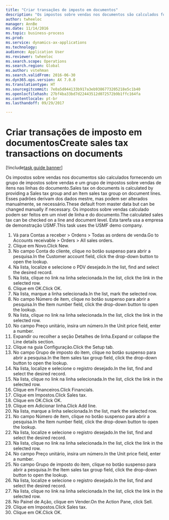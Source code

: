 ```yaml
--- 
title: "Criar transações de imposto em documentos"
description: "Os impostos sobre vendas nos documentos são calculados fornecendo um grupo de impostos sobre vendas e um grupo de impostos sobre vendas de itens nas linhas do documento."
author: twheeloc
manager: AnnBe
ms.date: 11/14/2016
ms.topic: business-process
ms.prod: 
ms.service: dynamics-ax-applications
ms.technology: 
audience: Application User
ms.reviewer: twheeloc
ms.search.scope: Operations
ms.search.region: Global
ms.author: vstehman
ms.search.validFrom: 2016-06-30
ms.dyn365.ops.version: AX 7.0.0
ms.translationtype: HT
ms.sourcegitcommit: 7e0a5d044133b917a3eb9386773205218e5c1b40
ms.openlocfilehash: 27bf4ba33bd7d22443512d072572b9b1ffc164fa
ms.contentlocale: pt-br
ms.lasthandoff: 09/29/2017

---
```

# <a name="create-sales-tax-transactions-on-documents"></a><span data-ttu-id="c58fe-103">Criar transações de imposto em documentos</span><span class="sxs-lookup"><span data-stu-id="c58fe-103">Create sales tax transactions on documents</span></span>

[!include[task guide banner](../../includes/task-guide-banner.md)]

<span data-ttu-id="c58fe-104">Os impostos sobre vendas nos documentos são calculados fornecendo um grupo de impostos sobre vendas e um grupo de impostos sobre vendas de itens nas linhas do documento.</span><span class="sxs-lookup"><span data-stu-id="c58fe-104">Sales tax on documents is calculated by providing a Sales tax group and an Item sales tax group on document lines.</span></span> <span data-ttu-id="c58fe-105">Esses padrões derivam dos dados mestre, mas podem ser alterados manualmente, se necessário.</span><span class="sxs-lookup"><span data-stu-id="c58fe-105">These default from master data but can be changed manually if necessary.</span></span> <span data-ttu-id="c58fe-106">Os impostos sobre vendas calculado podem ser feitos em um nível de linha e do documento.</span><span class="sxs-lookup"><span data-stu-id="c58fe-106">The calculated sales tax can be checked on a line and document level.</span></span> <span data-ttu-id="c58fe-107">Esta tarefa usa a empresa de demonstração USMF.</span><span class="sxs-lookup"><span data-stu-id="c58fe-107">This task uses the USMF demo company.</span></span>

1. <span data-ttu-id="c58fe-108">Vá para Contas a receber > Ordens > Todas as ordens de venda.</span><span class="sxs-lookup"><span data-stu-id="c58fe-108">Go to Accounts receivable > Orders > All sales orders.</span></span>
2. <span data-ttu-id="c58fe-109">Clique em Novo.</span><span class="sxs-lookup"><span data-stu-id="c58fe-109">Click New.</span></span>
3. <span data-ttu-id="c58fe-110">No campo Conta do cliente, clique no botão suspenso para abrir a pesquisa.</span><span class="sxs-lookup"><span data-stu-id="c58fe-110">In the Customer account field, click the drop-down button to open the lookup.</span></span>
4. <span data-ttu-id="c58fe-111">Na lista, localize e selecione o PDV desejado.</span><span class="sxs-lookup"><span data-stu-id="c58fe-111">In the list, find and select the desired record.</span></span>
5. <span data-ttu-id="c58fe-112">Na lista, clique no link na linha selecionada.</span><span class="sxs-lookup"><span data-stu-id="c58fe-112">In the list, click the link in the selected row.</span></span>
6. <span data-ttu-id="c58fe-113">Clique em OK.</span><span class="sxs-lookup"><span data-stu-id="c58fe-113">Click OK.</span></span>
7. <span data-ttu-id="c58fe-114">Na lista, marque a linha selecionada.</span><span class="sxs-lookup"><span data-stu-id="c58fe-114">In the list, mark the selected row.</span></span>
8. <span data-ttu-id="c58fe-115">No campo Número de item, clique no botão suspenso para abrir a pesquisa.</span><span class="sxs-lookup"><span data-stu-id="c58fe-115">In the Item number field, click the drop-down button to open the lookup.</span></span>
9. <span data-ttu-id="c58fe-116">Na lista, clique no link na linha selecionada.</span><span class="sxs-lookup"><span data-stu-id="c58fe-116">In the list, click the link in the selected row.</span></span>
10. <span data-ttu-id="c58fe-117">No campo Preço unitário, insira um número.</span><span class="sxs-lookup"><span data-stu-id="c58fe-117">In the Unit price field, enter a number.</span></span>
11. <span data-ttu-id="c58fe-118">Expandir ou recolher a seção Detalhes de linha.</span><span class="sxs-lookup"><span data-stu-id="c58fe-118">Expand or collapse the Line details section.</span></span>
12. <span data-ttu-id="c58fe-119">Clique na guia Configuração.</span><span class="sxs-lookup"><span data-stu-id="c58fe-119">Click the Setup tab.</span></span>
13. <span data-ttu-id="c58fe-120">No campo Grupo de imposto do item, clique no botão suspenso para abrir a pesquisa.</span><span class="sxs-lookup"><span data-stu-id="c58fe-120">In the Item sales tax group field, click the drop-down button to open the lookup.</span></span>
14. <span data-ttu-id="c58fe-121">Na lista, localize e selecione o registro desejado.</span><span class="sxs-lookup"><span data-stu-id="c58fe-121">In the list, find and select the desired record.</span></span>
15. <span data-ttu-id="c58fe-122">Na lista, clique no link na linha selecionada.</span><span class="sxs-lookup"><span data-stu-id="c58fe-122">In the list, click the link in the selected row.</span></span>
16. <span data-ttu-id="c58fe-123">Clique em Financeiros.</span><span class="sxs-lookup"><span data-stu-id="c58fe-123">Click Financials.</span></span>
17. <span data-ttu-id="c58fe-124">Clique em Impostos.</span><span class="sxs-lookup"><span data-stu-id="c58fe-124">Click Sales tax.</span></span>
18. <span data-ttu-id="c58fe-125">Clique em OK.</span><span class="sxs-lookup"><span data-stu-id="c58fe-125">Click OK.</span></span>
19. <span data-ttu-id="c58fe-126">Clique em Adicionar linha.</span><span class="sxs-lookup"><span data-stu-id="c58fe-126">Click Add line.</span></span>
20. <span data-ttu-id="c58fe-127">Na lista, marque a linha selecionada.</span><span class="sxs-lookup"><span data-stu-id="c58fe-127">In the list, mark the selected row.</span></span>
21. <span data-ttu-id="c58fe-128">No campo Número de item, clique no botão suspenso para abrir a pesquisa.</span><span class="sxs-lookup"><span data-stu-id="c58fe-128">In the Item number field, click the drop-down button to open the lookup.</span></span>
22. <span data-ttu-id="c58fe-129">Na lista, localize e selecione o registro desejado.</span><span class="sxs-lookup"><span data-stu-id="c58fe-129">In the list, find and select the desired record.</span></span>
23. <span data-ttu-id="c58fe-130">Na lista, clique no link na linha selecionada.</span><span class="sxs-lookup"><span data-stu-id="c58fe-130">In the list, click the link in the selected row.</span></span>
24. <span data-ttu-id="c58fe-131">No campo Preço unitário, insira um número.</span><span class="sxs-lookup"><span data-stu-id="c58fe-131">In the Unit price field, enter a number.</span></span>
25. <span data-ttu-id="c58fe-132">No campo Grupo de imposto do item, clique no botão suspenso para abrir a pesquisa.</span><span class="sxs-lookup"><span data-stu-id="c58fe-132">In the Item sales tax group field, click the drop-down button to open the lookup.</span></span>
26. <span data-ttu-id="c58fe-133">Na lista, localize e selecione o registro desejado.</span><span class="sxs-lookup"><span data-stu-id="c58fe-133">In the list, find and select the desired record.</span></span>
27. <span data-ttu-id="c58fe-134">Na lista, clique no link na linha selecionada.</span><span class="sxs-lookup"><span data-stu-id="c58fe-134">In the list, click the link in the selected row.</span></span>
28. <span data-ttu-id="c58fe-135">No Painel de Ação, clique em Vender.</span><span class="sxs-lookup"><span data-stu-id="c58fe-135">On the Action Pane, click Sell.</span></span>
29. <span data-ttu-id="c58fe-136">Clique em Impostos.</span><span class="sxs-lookup"><span data-stu-id="c58fe-136">Click Sales tax.</span></span>
30. <span data-ttu-id="c58fe-137">Clique em OK.</span><span class="sxs-lookup"><span data-stu-id="c58fe-137">Click OK.</span></span>


